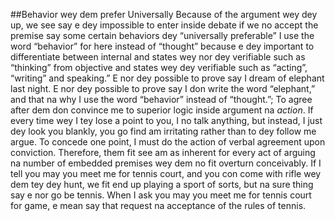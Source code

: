 ##Behavior wey dem prefer Universally
Because of the argument wey dey up, we see say e dey impossible to enter inside debate if we no accept the premise say some certain behaviors dey “universally preferable”
I use the word “behavior” for here instead of “thought” because e dey important to differentiate between internal and states wey nor dey verifiable such as “thinking” from objective and states wey dey verifiable such as “acting”, “writing” and speaking.”
E nor dey possible to prove say I dream of elephant last night. E nor dey possible to prove say I don write the word “elephant,” and that na why I use the word “behavior” instead of “thought.”;
To agree after dem don convince me to superior logic inside argument na *action*. If every time wey I tey lose a point to you, I no talk anything, but instead, I just dey look you blankly, you go find am irritating rather than to dey follow me argue. To concede one point, I must do the action of verbal agreement upon conviction.
Therefore, them fit see am as inherent for every act of arguing na number of embedded premises wey dem no fit overturn conceivably.
If I tell you may you meet me for tennis court, and you con come with rifle wey dem tey dey hunt, we fit end up playing a sport of sorts, but na sure thing say e nor go be tennis. When I ask you may you meet me for tennis court for game, e mean say that request na acceptance of the rules of tennis.

